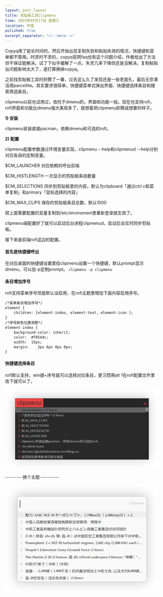 ```yaml
---
layout: post_layout
title: 剪贴板工具Clipmenu
time: 2023年05月17日 星期三
location: 中国
pulished: true
excerpt_separator: "<!--more-->"
---
```

Copyq用了挺长时间的，然后开始出现复制失败和粘贴失效的情况，快捷键和菜单都不管用。时灵时不灵的，copyq官网faq也有这个问题介绍，作者给出了方法但不保证能解决。试了下似乎缓解了一点，失灵几率下降但还是没解决。复制粘贴出问题影响太大了，遂打算换掉copyq。
<!--more-->

之前找剪贴板工具时折腾了一番，过去这么久了发现还是一些老面孔，最后无奈凑活用parcellite。其实要求很简单，快捷键菜单式弹出界面、快捷键选择条目和搜索筛选条目。

clipmenu以前也试用过，依托于dmenu的，界面和功能一般。现在也支持rofi，rofi界面和功能比dmenu强大美观多了，就想着把clipmenu折腾成想要的样子。

**1) 安装**

clipmenu安装直接pacman，依赖dmenu和可选的rofi。

**2) 配置**

clipmenu配置参数通过环境变量实现，clipmenu --help和clipmenud --help分别对应各自的定制变量。

$CM_LAUNCHER	对应依赖的呼出前端

$CM_HISTLENGTH	一次显示的剪贴板条目数量

$CM_SELECTIONS	同步到剪贴板里的内容，默认为clipboard「通过ctrl c和菜单复制」和primary「鼠标选择的内容」

$CM_MAX_CLIPS	保存的剪贴板条目总数，默认1000

把上面需要配置的变量复制到/etc/enviroment里重新登录就生效了。

clipmenu端配置好了就可以启动后台进程clipmenud，启动后会实时同步剪贴板。

接下来是前端rofi这边的配置。

 
#### **首先是快捷键呼出** ####

在对应桌面的快捷键设置里给clipmenu设置一个快捷键，默认prompt显示dmenu，可以加-p定制prompt。
`clipmenu -p clipmenu`

 
#### **条目增加序号** ####

rofi支持菜单序号但是默认没启用，在rofi主题里增加下面内容启用序号。

```
/*菜单条目增加序号*/
element { 
    children: [element-index, element-text, element-icon ]; 
}
/*序号颜色位置调整*/
element-index {
    background-color: inherit;
    color:  #f0544c;
    width:  15px;
    margin:    2px 6px 0px 0px;
}
```

 
#### **快捷键选择条目** ####

rofi默认支持，win键+序号就可以选择对应条目，更习惯用alt 1在rofi配置文件里改下就可以了。


<img src="/assets/img/clipmenu.png" width="768px" />

---------换个主题----------

<img src="/assets/img/rofi-clipmenu-listary.png" width="633px" />


